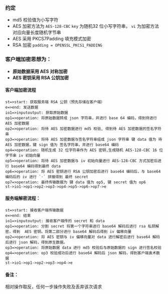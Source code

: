 ### 约定

* md5 校验值为小写字符
* AES 加密方法为 `AES-128-CBC`  `key` 为随机32 位小写字符串， `vi` 为加密方法对应向量长度随机字节串
* AES 采用 PKCS7Padding 填充模式加密
* RSA 加密 `padding = OPENSSL_PKCS1_PADDING`

### 客户端加密思想为：

* **原始数据采用 AES 对称加密**
* **AES 密钥采用 RSA 公钥加密**

#### 客户端加密流程

```flow
st=>start: 获取服务端 RSA 公钥（预先存储在客户端）
e=>end: 发送数据
io1=>inputoutput: 获取原始数据
op1=>operation: 将原始数据转成 json 字符串，并进行 base 64 编码，得到待进行 AES 加密数据
op2=>operation: 将待 AES 加密数据进行 md5 校验, 得到待 AES 加密数据的签名字符串
op3=>operation: 将待 AES 加密数据与签名字符串组成 json 字符串 键 data 值为 待 AES 加密数据，键 sign 值为 签名字符串，并进行 base64 编码
op4=>operation: 随机生成 32 位字符串作为 AES 密钥,生成随机 AES-128-CBC 16 位字节串 iv 初始向量
op5=>operation: 将待 AES 加密数据与 iv 初始向量进行 AES-128-CBC 方式加密后进行 base64 编码得到最终 data
op6=>operation: 将 AES 密钥进行 RSA 公钥加密后进行 base64 编码后，与 base64 编码后的 iv 进行 `·` 拼接得到 最终 secret 
op7=>operation: 最终传输数据为 键 data 值为 op5, 键 secret 值为 op6  
st->io1->op1->op2->op3->op4->op5->op6->op7->e
```




#### 服务端解密流程：

```flow
st=>start: 接收客户端传输数据
e=>end: 结束
io1=>inputoutput: 接收客户端传的 secret 和 data
op1=>operation: 分割 secret 将第一个字符串进行 base64 解码后进行 rsa 私钥解密，得到  AES 密钥。将第二部分进行 base64 解码后得到 iv 偏移向量
op2=>operation: 将 AES 密钥与 iv 偏移向量对 data 进行解密后进行 base64 解码后进行 json 解码，得到原生数据。
op3=>operation: 将原始数据 data 进行 md5 校验后与原始数据的 sign 进行签名校验
op4=>operation: op3 校验成功后进行 base64 解码后 json 解码，得到客户端袁术数据 
st->io1->op1->op2->op3->op4->e
```

#### 备注：

相对操作取反，任何一步操作失败及丢弃该次请求